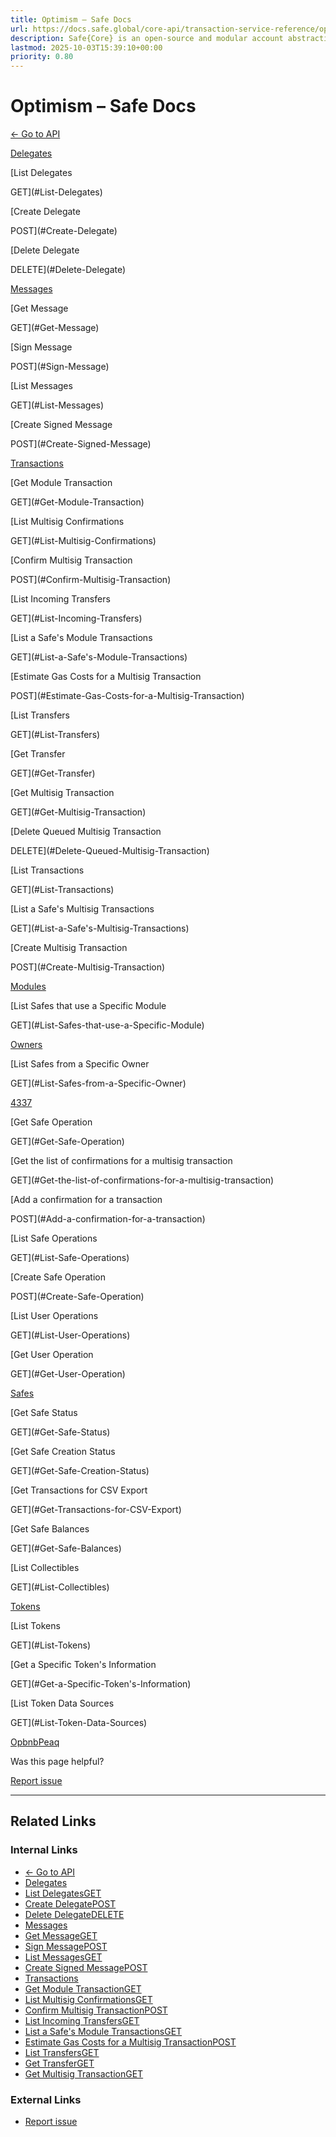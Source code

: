```yaml
---
title: Optimism – Safe Docs
url: https://docs.safe.global/core-api/transaction-service-reference/optimism
description: Safe{Core} is an open-source and modular account abstraction stack. Learn about its features and how to use it.
lastmod: 2025-10-03T15:39:10+00:00
priority: 0.80
---
```


# Optimism – Safe Docs

[← Go to API](/core-api/transaction-service-overview)

[Delegates](#Delegates)

[List Delegates

GET](#List-Delegates)

[Create Delegate

POST](#Create-Delegate)

[Delete Delegate

DELETE](#Delete-Delegate)

[Messages](#Messages)

[Get Message

GET](#Get-Message)

[Sign Message

POST](#Sign-Message)

[List Messages

GET](#List-Messages)

[Create Signed Message

POST](#Create-Signed-Message)

[Transactions](#Transactions)

[Get Module Transaction

GET](#Get-Module-Transaction)

[List Multisig Confirmations

GET](#List-Multisig-Confirmations)

[Confirm Multisig Transaction

POST](#Confirm-Multisig-Transaction)

[List Incoming Transfers

GET](#List-Incoming-Transfers)

[List a Safe's Module Transactions

GET](#List-a-Safe's-Module-Transactions)

[Estimate Gas Costs for a Multisig Transaction

POST](#Estimate-Gas-Costs-for-a-Multisig-Transaction)

[List Transfers

GET](#List-Transfers)

[Get Transfer

GET](#Get-Transfer)

[Get Multisig Transaction

GET](#Get-Multisig-Transaction)

[Delete Queued Multisig Transaction

DELETE](#Delete-Queued-Multisig-Transaction)

[List Transactions

GET](#List-Transactions)

[List a Safe's Multisig Transactions

GET](#List-a-Safe's-Multisig-Transactions)

[Create Multisig Transaction

POST](#Create-Multisig-Transaction)

[Modules](#Modules)

[List Safes that use a Specific Module

GET](#List-Safes-that-use-a-Specific-Module)

[Owners](#Owners)

[List Safes from a Specific Owner

GET](#List-Safes-from-a-Specific-Owner)

[4337](#4337)

[Get Safe Operation

GET](#Get-Safe-Operation)

[Get the list of confirmations for a multisig transaction

GET](#Get-the-list-of-confirmations-for-a-multisig-transaction)

[Add a confirmation for a transaction

POST](#Add-a-confirmation-for-a-transaction)

[List Safe Operations

GET](#List-Safe-Operations)

[Create Safe Operation

POST](#Create-Safe-Operation)

[List User Operations

GET](#List-User-Operations)

[Get User Operation

GET](#Get-User-Operation)

[Safes](#Safes)

[Get Safe Status

GET](#Get-Safe-Status)

[Get Safe Creation Status

GET](#Get-Safe-Creation-Status)

[Get Transactions for CSV Export

GET](#Get-Transactions-for-CSV-Export)

[Get Safe Balances

GET](#Get-Safe-Balances)

[List Collectibles

GET](#List-Collectibles)

[Tokens](#Tokens)

[List Tokens

GET](#List-Tokens)

[Get a Specific Token's Information

GET](#Get-a-Specific-Token's-Information)

[List Token Data Sources

GET](#List-Token-Data-Sources)

[Opbnb](/core-api/transaction-service-reference/opbnb "Opbnb")[Peaq](/core-api/transaction-service-reference/peaq "Peaq")

Was this page helpful?

[Report issue](https://github.com/safe-global/safe-docs/issues/new?assignees=&labels=nextra-feedback&projects=&template=nextra-feedback.yml&title=%5BFeedback%5D+)

---

## Related Links

### Internal Links

- [← Go to API](https://docs.safe.global/core-api/transaction-service-overview)
- [Delegates](https://docs.safe.global/core-api/transaction-service-reference/optimism#Delegates)
- [List DelegatesGET](https://docs.safe.global/core-api/transaction-service-reference/optimism#List-Delegates)
- [Create DelegatePOST](https://docs.safe.global/core-api/transaction-service-reference/optimism#Create-Delegate)
- [Delete DelegateDELETE](https://docs.safe.global/core-api/transaction-service-reference/optimism#Delete-Delegate)
- [Messages](https://docs.safe.global/core-api/transaction-service-reference/optimism#Messages)
- [Get MessageGET](https://docs.safe.global/core-api/transaction-service-reference/optimism#Get-Message)
- [Sign MessagePOST](https://docs.safe.global/core-api/transaction-service-reference/optimism#Sign-Message)
- [List MessagesGET](https://docs.safe.global/core-api/transaction-service-reference/optimism#List-Messages)
- [Create Signed MessagePOST](https://docs.safe.global/core-api/transaction-service-reference/optimism#Create-Signed-Message)
- [Transactions](https://docs.safe.global/core-api/transaction-service-reference/optimism#Transactions)
- [Get Module TransactionGET](https://docs.safe.global/core-api/transaction-service-reference/optimism#Get-Module-Transaction)
- [List Multisig ConfirmationsGET](https://docs.safe.global/core-api/transaction-service-reference/optimism#List-Multisig-Confirmations)
- [Confirm Multisig TransactionPOST](https://docs.safe.global/core-api/transaction-service-reference/optimism#Confirm-Multisig-Transaction)
- [List Incoming TransfersGET](https://docs.safe.global/core-api/transaction-service-reference/optimism#List-Incoming-Transfers)
- [List a Safe's Module TransactionsGET](https://docs.safe.global/core-api/transaction-service-reference/optimism#List-a-Safe's-Module-Transactions)
- [Estimate Gas Costs for a Multisig TransactionPOST](https://docs.safe.global/core-api/transaction-service-reference/optimism#Estimate-Gas-Costs-for-a-Multisig-Transaction)
- [List TransfersGET](https://docs.safe.global/core-api/transaction-service-reference/optimism#List-Transfers)
- [Get TransferGET](https://docs.safe.global/core-api/transaction-service-reference/optimism#Get-Transfer)
- [Get Multisig TransactionGET](https://docs.safe.global/core-api/transaction-service-reference/optimism#Get-Multisig-Transaction)

### External Links

- [Report issue](https://github.com/safe-global/safe-docs/issues/new?assignees=&labels=nextra-feedback&projects=&template=nextra-feedback.yml&title=%5BFeedback%5D+)
